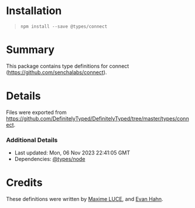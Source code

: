 # Installation
>
> `npm install --save @types/connect`

# Summary

This package contains type definitions for connect (<https://github.com/senchalabs/connect>).

# Details

Files were exported from <https://github.com/DefinitelyTyped/DefinitelyTyped/tree/master/types/connect>.

### Additional Details

* Last updated: Mon, 06 Nov 2023 22:41:05 GMT
* Dependencies: [@types/node](https://npmjs.com/package/@types/node)

# Credits

These definitions were written by [Maxime LUCE](https://github.com/SomaticIT), and [Evan Hahn](https://github.com/EvanHahn).

